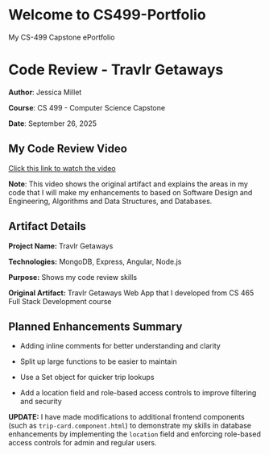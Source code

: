 # Welcome to CS499-Portfolio
My CS-499 Capstone ePortfolio

# Code Review - Travlr Getaways

**Author**: Jessica Millet

**Course**: CS 499 - Computer Science Capstone

**Date**: September 26, 2025

## My Code Review Video

[Click this link to watch the video](https://www.dropbox.com/scl/fi/2wrfhek0ft3zcxj4kelc5/Travlr-Getaways-Code-Review.mp4?rlkey=gmq60dhkjmo4vg1hruoivjjm4&st=ggvr7bpl&dl=0) 

**Note**: This video shows the original artifact and explains the areas in my code that I will make my enhancements to based on Software Design and Engineering, Algorithms and Data Structures, and Databases. 

## Artifact Details

**Project Name:** Travlr Getaways 

**Technologies:** MongoDB, Express, Angular, Node.js

**Purpose:** Shows my code review skills

**Original Artifact:** Travlr Getaways Web App that I developed from CS 465 Full Stack Development course

## Planned Enhancements Summary 

* Adding inline comments for better understanding and clarity

* Split up large functions to be easier to maintain

* Use a Set object for quicker trip lookups

* Add a location field and role-based access controls to improve filtering and security


**UPDATE:** I have made modifications to additional frontend components (such as `trip-card.component.html`) to demonstrate my skills in database enhancements by implementing the `location` field and enforcing role-based access controls for admin and regular users.
